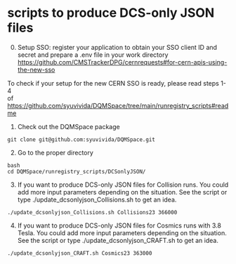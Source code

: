 # scripts to produce DCS-only JSON files
0. Setup SSO: register your application to obtain your SSO client ID and  
secret and prepare a .env file in your work directory 
https://github.com/CMSTrackerDPG/cernrequests#for-cern-apis-using-the-new-sso 
 
To check if your setup for the new CERN SSO is ready, please read steps 1-4  
of https://github.com/syuvivida/DQMSpace/tree/main/runregistry_scripts#readme  
 


1. Check out the DQMSpace package
```
git clone git@github.com:syuvivida/DQMSpace.git 
```

2. Go to the proper directory
```
bash
cd DQMSpace/runregistry_scripts/DCSonlyJSON/
```

3. If you want to produce DCS-only JSON files for Collision runs. You could add more input parameters depending on the situation. See the script or type ./update_dcsonlyjson_Collisions.sh to get an idea.
```
./update_dcsonlyjson_Collisions.sh Collisions23 366000 

```

4. If you want to produce DCS-only JSON files for Cosmics runs with 3.8 Tesla. You could add more input parameters depending on the situation. See the script or type ./update_dcsonlyjson_CRAFT.sh to get an idea.
```
./update_dcsonlyjson_CRAFT.sh Cosmics23 363000 

```



